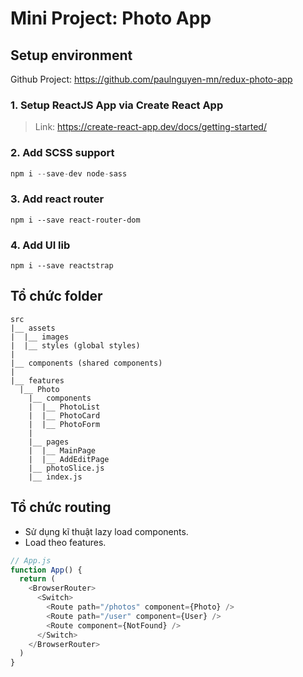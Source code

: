 # Mini Project: Photo App

## Setup environment 

Github Project: https://github.com/paulnguyen-mn/redux-photo-app

### 1. Setup ReactJS App via Create React App

> Link: https://create-react-app.dev/docs/getting-started/

### 2. Add SCSS support

```js
npm i --save-dev node-sass
```

### 3. Add react router 

```
npm i --save react-router-dom
```

### 4. Add UI lib

```
npm i --save reactstrap
```


## Tổ chức folder

```
src
|__ assets
|  |__ images
|  |__ styles (global styles) 
|
|__ components (shared components)
|
|__ features
  |__ Photo
    |__ components
    |  |__ PhotoList
    |  |__ PhotoCard
    |  |__ PhotoForm
    |
    |__ pages
    |  |__ MainPage
    |  |__ AddEditPage
    |__ photoSlice.js
    |__ index.js
```

## Tổ chức routing

- Sử dụng kĩ thuật lazy load components.
- Load theo features.

```js
// App.js
function App() {
  return (
    <BrowserRouter>
      <Switch>
        <Route path="/photos" component={Photo} />
        <Route path="/user" component={User} />
        <Route component={NotFound} />
      </Switch>
    </BrowserRouter>
  )
}
```